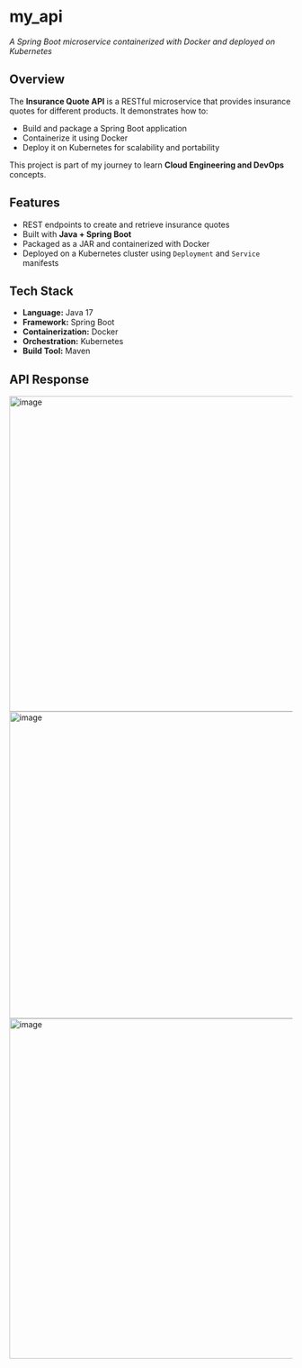 # my_api
_A Spring Boot microservice containerized with Docker and deployed on Kubernetes_  

## Overview  
The **Insurance Quote API** is a RESTful microservice that provides insurance quotes for different products. It demonstrates how to:  
- Build and package a Spring Boot application  
- Containerize it using Docker  
- Deploy it on Kubernetes for scalability and portability  

This project is part of my journey to learn **Cloud Engineering and DevOps** concepts.  

## Features  
- REST endpoints to create and retrieve insurance quotes  
- Built with **Java + Spring Boot**  
- Packaged as a JAR and containerized with Docker  
- Deployed on a Kubernetes cluster using `Deployment` and `Service` manifests  

## Tech Stack  
- **Language:** Java 17  
- **Framework:** Spring Boot  
- **Containerization:** Docker  
- **Orchestration:** Kubernetes  
- **Build Tool:** Maven

## API Response
<img width="681" height="560" alt="image" src="https://github.com/user-attachments/assets/c3bd18e9-2e18-4ee8-84b5-5eec6c7f9fe7" />
<img width="752" height="545" alt="image" src="https://github.com/user-attachments/assets/5e91f3c0-cc31-432a-a95d-1cbebb5c5e29" />
<img width="753" height="604" alt="image" src="https://github.com/user-attachments/assets/256315df-4663-425b-bcff-7460a3b2c6f4" />


